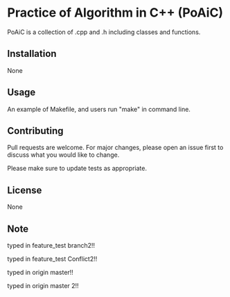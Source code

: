 # Practice of Algorithm in C++ (PoAiC)

PoAiC is a collection of .cpp and .h including classes and functions.

## Installation

None


## Usage

An example of Makefile, and users run "make" in command line.


## Contributing

Pull requests are welcome. For major changes, please open an issue first to discuss what you would like to change.

Please make sure to update tests as appropriate.

## License

None

## Note

typed in feature_test branch2!!

typed in feature_test Conflict2!!

typed in origin master!!

typed in origin master 2!!

